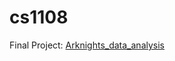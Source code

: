 # cs1108
Final Project: [Arknights_data_analysis](https://github.com/dajiaohuang/Arknights_data_analysis)
